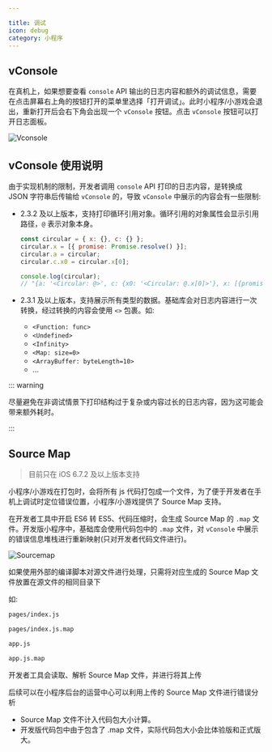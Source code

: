 ```yaml
---

title: 调试
icon: debug
category: 小程序
---
```


## vConsole <Badge text="重要" type="error" />

在真机上，如果想要查看 `console` API 输出的日志内容和额外的调试信息，需要在点击屏幕右上角的按钮打开的菜单里选择「打开调试」。此时小程序/小游戏会退出，重新打开后会右下角会出现一个 `vConsole` 按钮。点击 `vConsole` 按钮可以打开日志面板。

![Vconsole](https://res.wx.qq.com/wxdoc/dist/assets/img/vConsole-app.19b93c1e.jpg#width:350px)

## vConsole 使用说明

由于实现机制的限制，开发者调用 `console` API 打印的日志内容，是转换成 JSON 字符串后传输给 `vConsole` 的，导致 `vConsole` 中展示的内容会有一些限制:

- 2.3.2 及以上版本，支持打印循环引用对象。循环引用的对象属性会显示引用路径，`@` 表示对象本身。

  ```js
  const circular = { x: {}, c: {} };
  circular.x = [{ promise: Promise.resolve() }];
  circular.a = circular;
  circular.c.x0 = circular.x[0];

  console.log(circular);
  // "{a: '<Circular: @>', c: {x0: '<Circular: @.x[0]>'}, x: [{promise: '<Promise>'}]}"
  ```

- 2.3.1 及以上版本，支持展示所有类型的数据。基础库会对日志内容进行一次转换，经过转换的内容会使用 `<>` 包裹。如:

  - `<Function: func>`
  - `<Undefined>`
  - `<Infinity>`
  - `<Map: size=0>`
  - `<ArrayBuffer: byteLength=10>`
  - ...

::: warning

尽量避免在非调试情景下打印结构过于复杂或内容过长的日志内容，因为这可能会带来额外耗时。

:::

## Source Map

> 目前只在 iOS 6.7.2 及以上版本支持

小程序/小游戏在打包时，会将所有 js 代码打包成一个文件，为了便于开发者在手机上调试时定位错误位置，小程序/小游戏提供了 Source Map 支持。

在开发者工具中开启 ES6 转 ES5、代码压缩时，会生成 Source Map 的 `.map` 文件。开发版小程序中，基础库会使用代码包中的 `.map` 文件，对 `vConsole` 中展示的错误信息堆栈进行重新映射(只对开发者代码文件进行)。

![Sourcemap](https://res.wx.qq.com/wxdoc/dist/assets/img/sourceMap.17b75816.jpg)

如果使用外部的编译脚本对源文件进行处理，只需将对应生成的 Source Map 文件放置在源文件的相同目录下

如:

```md
pages/index.js

pages/index.js.map

app.js

app.js.map
```

开发者工具会读取、解析 Source Map 文件，并进行将其上传

后续可以在小程序后台的运营中心可以利用上传的 Source Map 文件进行错误分析

- Source Map 文件不计入代码包大小计算。
- 开发版代码包中由于包含了 .map 文件，实际代码包大小会比体验版和正式版大。
